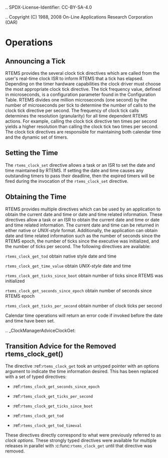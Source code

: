 .. SPDX-License-Identifier: CC-BY-SA-4.0

.. Copyright (C) 1988, 2008 On-Line Applications Research Corporation (OAR)

Operations
==========

Announcing a Tick
-----------------

RTEMS provides the several clock tick directives which are called from the
user's real-time clock ISR to inform RTEMS that a tick has elapsed.  Depending
on the timer hardware capabilities the clock driver must choose the most
appropriate clock tick directive.  The tick frequency value, defined in
microseconds, is a configuration parameter found in the Configuration Table.
RTEMS divides one million microseconds (one second) by the number of
microseconds per tick to determine the number of calls to the clock tick
directive per second.  The frequency of clock tick calls determines the
resolution (granularity) for all time dependent RTEMS actions.  For example,
calling the clock tick directive ten times per second yields a higher
resolution than calling the clock tick two times per second.  The clock tick
directives are responsible for maintaining both calendar time and the dynamic
set of timers.

Setting the Time
----------------

The ``rtems_clock_set`` directive allows a task or an ISR to set the date and
time maintained by RTEMS.  If setting the date and time causes any outstanding
timers to pass their deadline, then the expired timers will be fired during the
invocation of the ``rtems_clock_set`` directive.

Obtaining the Time
------------------

RTEMS provides multiple directives which can be used by an application to obtain the current date and time or date and time related information.  These directives allow a task or an ISR to obtain the current date and time or date and time related information.  The current date and time can be returned in either native or *UNIX-style* format.  Additionally, the application can obtain date and time related information such as the number of seconds since the RTEMS epoch, the number of ticks since the executive was initialized, and the number of ticks per second.  The following directives are available:

``rtems_clock_get_tod``
  obtain native style date and time

``rtems_clock_get_time_value``
  obtain *UNIX-style* date and time

``rtems_clock_get_ticks_since_boot``
  obtain number of ticks since RTEMS was initialized

``rtems_clock_get_seconds_since_epoch``
  obtain number of seconds since RTEMS epoch

``rtems_clock_get_ticks_per_second``
  obtain number of clock ticks per second

Calendar time operations will return an error code if invoked before the date
and time have been set.

.. _ClockManagerAdviceClockGet:

Transition Advice for the Removed rtems_clock_get()
---------------------------------------------------

The directive :ref:`rtems_clock_get` took an untyped pointer with an options
argument to indicate the time information desired. This has been replaced with
a set of typed directives:

* :ref:`rtems_clock_get_seconds_since_epoch`

* :ref:`rtems_clock_get_ticks_per_second`

* :ref:`rtems_clock_get_ticks_since_boot`

* :ref:`rtems_clock_get_tod`

* :ref:`rtems_clock_get_tod_timeval`

These directives directly correspond to what were previously referred to as
*clock options*.  These strongly typed directives were available for multiple
releases in parallel with :c:func:`rtems_clock_get` until that directive was
removed.
